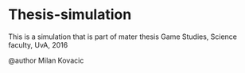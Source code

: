 # Thesis-simulation

This is a simulation that is part of mater thesis
Game Studies, Science faculty, UvA, 2016

@author Milan Kovacic
